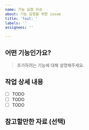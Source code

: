 ```yaml
---
name: 기능 요청 이슈
about: 기능 요청을 위한 issue
title: 'feat: '
labels: ''
assignees: ''

---
```


## 어떤 기능인가요?

> 추가하려는 기능에 대해 설명해주세요.

## 작업 상세 내용

- [ ] TODO
- [ ] TODO
- [ ] TODO

## 참고할만한 자료 (선택)
